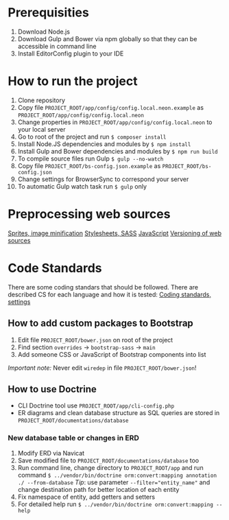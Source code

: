 # Prerequisities

1. Download Node.js
1. Download Gulp and Bower via npm globally so that they can be accessible in command line
1. Install EditorConfig plugin to your IDE

# How to run the project

1. Clone repository
1. Copy file `PROJECT_ROOT/app/config/config.local.neon.example` as `PROJECT_ROOT/app/config/config.local.neon`
1. Change properties in `PROJECT_ROOT/app/config/config.local.neon` to your local server
1. Go to root of the project and run `$ composer install`
1. Install Node.JS dependencies and modules by `$ npm install`
1. Install Gulp and Bower dependencies and modules by `$ npm run build`
1. To compile source files run Gulp `$ gulp --no-watch`
1. Copy file `PROJECT_ROOT/bs-config.json.example` as `PROJECT_ROOT/bs-config.json`
1. Change settings for BrowserSync to correspond your server
1. To automatic Gulp watch task run `$ gulp` only

# Preprocessing web sources

[Sprites, image minification](/readme/IMAGES.md)
[Stylesheets, SASS](/readme/STYLESHEETS.md)
[JavaScript](/readme/SCRIPTS.md)
[Versioning of web sources](/readme/VERSIONING.md)

# Code Standards

There are some coding standars that should be followed. There are described CS for each language and how it is tested:
[Coding standards, settings](/readme/CODE_STANDARDS.md)

## How to add custom packages to Bootstrap
1. Edit file `PROJECT_ROOT/bower.json` on root of the project
1. Find section `overrides` -> `bootstrap-sass` -> `main`
1. Add someone CSS or JavaScript of Bootstrap components into list

_Important note:_ Never edit `wiredep` in file `PROJECT_ROOT/bower.json`!

## How to use Doctrine
- CLI Doctrine tool use `PROJECT_ROOT/app/cli-config.php`
- ER diagrams and clean database structure as SQL queries are stored in `PROJECT_ROOT/documentations/database`

### New database table or changes in ERD
1. Modify ERD via Navicat
1. Save modified file to `PROJECT_ROOT/documentations/database` too
1. Run command line, change directory to `PROJECT_ROOT/app` and run command `$ ../vendor/bin/doctrine orm:convert:mapping annotation ./ --from-database`
   _Tip_: use parameter `--filter="entity_name"` and change destination path for better location of each entity
1. Fix namespace of entity, add getters and setters
1. For detailed help run `$ ../vendor/bin/doctrine orm:convert:mapping --help`
